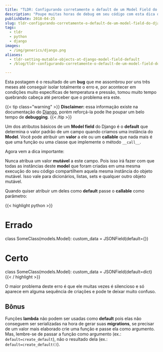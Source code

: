 ```yaml
---
title: "TLDR: Configurando corretamente o default de um Model Field do Django"
description: "Poupe muitas horas de debug em seu código com esta dica de como definir o valor default de um campo no Model do Django"
publishDate: 2018-04-25
slug: tldr-configurando-corretamente-o-default-de-um-model-field-do-django
tags:
  - tldr
  - python
  - django
images:
  - /img/generics/django.png
aliases:
  - tldr-setting-mutable-objects-at-django-model-field-default
  - /blog/tldr-configurando-corretamente-o-default-de-um-model-field-do-django

---
```


Esta postagem é o resultado de um **bug** que me assombrou por uns três meses até conseguir isolar totalmente o erro e, por acontecer em condições muito específicas de temperatura e pressão, tomou muito tempo quebrando cabeça até perceber que o problema era este.

{{< tip class="warning" >}}
**Disclaimer:** essa informação existe na documentação do [Django](https://docs.djangoproject.com/en/2.0/ref/models/fields/#default), porém reforçá-la pode lhe poupar um belo tempo de **debugging**.
{{< /tip >}}

Um dos atributos básicos de um **Model field** do Django é o **default** que determina o valor padrão de um campo quando criamos uma instância do **Model**. Você pode atribuir um **valor** a ele ou um **callable** que nada mais é que uma função ou uma classe que implemente o método `__call__`.

Agora vem a dica importante:

Nunca atribua um valor **mutável** a este campo. Pois isso irá fazer com que todas as instâncias deste **model** que foram criadas em uma mesma execução do seu código compartilhem aquela mesma instância do objeto mutável. Isso vale para dicionários, listas, sets e qualquer outro objeto mutável.

Quando quiser atribuir um deles como **default** passe o **callable** como parâmetro:

{{< highlight python >}}
# Errado
class SomeClass(models.Model):
    custom_data = JSONField(default={})

# Certo
class SomeClass(models.Model):
    custom_data = JSONField(default=dict)
{{< / highlight >}}

O maior problema deste erro é que ele muitas vezes é silencioso e só aparece em alguma sequência de criações e pode te deixar muito confuso.

## Bônus

Funções **lambda** não podem ser usadas como **default** pois elas não conseguem ser serializadas na hora de gerar suas **migrations**, se precisar de um valor mais elaborado crie uma função e passe ela como argumento. Mas, lembre-se de passar a função como argumento (ex.: `default=create_default`), não o resultado dela (ex.: `default=create_default()`).
